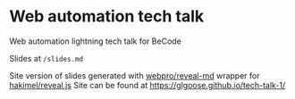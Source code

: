 # Web automation tech talk

Web automation lightning tech talk for BeCode

Slides at `/slides.md`

Site version of slides generated with [webpro/reveal-md](https://github.com/webpro/reveal-md) wrapper for [hakimel/reveal.js](https://github.com/hakimel/reveal.js)
Site can be found at https://glgoose.github.io/tech-talk-1/
